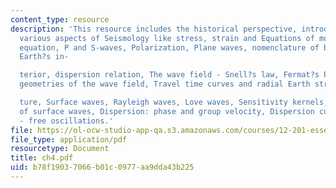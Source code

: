 ```yaml
---
content_type: resource
description: 'This resource includes the historical perspective, introduction to the
  various aspects of Seismology like stress, strain and Equations of motion, wave
  equation, P and S-waves, Polarization, Plane waves, nomenclature of body waves in
  Earth?s in-

  terior, dispersion relation, The wave field - Snell?s law, Fermat?s Principle, Ray
  geometries of the wave field, Travel time curves and radial Earth struc-

  ture, Surface waves, Rayleigh waves, Love waves, Sensitivity kernels, Excitation
  of surface waves, Dispersion: phase and group velocity, Dispersion curves, and Seismology
  - free oscillations.'
file: https://ol-ocw-studio-app-qa.s3.amazonaws.com/courses/12-201-essentials-of-geophysics-fall-2004/b78f19037066b01c0977aa9dda43b225_ch4.pdf
file_type: application/pdf
resourcetype: Document
title: ch4.pdf
uid: b78f1903-7066-b01c-0977-aa9dda43b225
---
```

